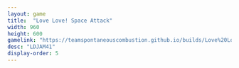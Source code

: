 ```yaml
---
layout: game
title:  "Love Love! Space Attack"
width: 960
height: 600
gamelink: "https://teamspontaneouscombustion.github.io/builds/Love%20Love!%20Space%20Attack"
desc: "LDJAM41"
display-order: 5
---
```

